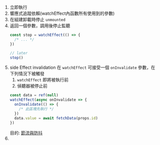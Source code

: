 1. 立即執行
2. 響應式追蹤依賴(watchEffect內函數所有使用到的參數)
3. 在組建卸載時停止 `unmounted`
4. 返回一個參數，調用後停止監聽
	```js
	const stop = watchEffect(() => {
	  /* ... */
	})

	// later
	stop()
	```
5. side Effect invalidation
	在 `watchEffect` 可接受一個 `onInvalidate` 參數，在下列情況下被觸發
	1. `watchEffect` 即將被執行前
	2. 偵聽器被停止前
	```js
	const data = ref(null)
	watchEffect(async onInvalidate => {
	  onInvalidate(() => {
		/* 此區塊先執行 */
	  }) 
	  data.value = await fetchData(props.id)
	})
	```
	目的: [節流與防抖](https://juejin.cn/post/6844903894997286920)
6. 